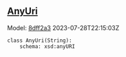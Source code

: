 ## [AnyUri]()
Model: [8dff2a3](https://github.com/spdx/spdx-3-model/commit/8dff2a3243c9e00e1eb170fac749450a845ccdd6) 2023-07-28T22:15:03Z
```
class AnyUri(String):
    schema: xsd:anyURI
```
